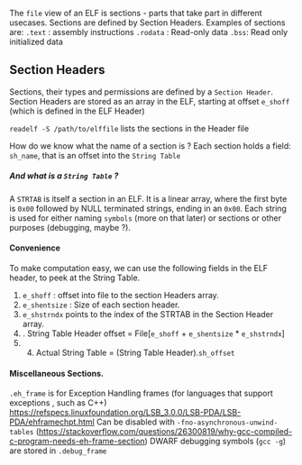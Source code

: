 The `file` view of an ELF is sections - parts that take part in different usecases.
Sections are defined by Section Headers.
Examples of sections are:
`.text` : assembly instructions 
`.rodata` : Read-only data
`.bss`: Read only initialized data 


## Section Headers
Sections, their types and permissions are defined by a `Section Header`. 
Section Headers are stored as an array in the ELF, starting at offset `e_shoff`  (which is defined in the ELF Header)

`readelf -S /path/to/elffile`  lists the sections in the Header file 

How do we know what the name of a section is ? Each section holds a field: `sh_name`, that is an offset into the `String Table`

##### And what is a `String Table` ? 
A `STRTAB` is itself a section in an ELF. It is a linear array, where the first byte is `0x00` followed by NULL terminated strings, ending in an `0x00`.  Each string is used for either naming `symbols` (more on that later) or sections or other purposes (debugging, maybe ?).

#### Convenience
To make computation easy, we can use the following fields in the ELF header, to peek at the String Table. 
1. `e_shoff`  : offset into  file to the section Headers array.
2. `e_shentsize` : Size of each section header.
3. `e_shstrndx`  points to the index of the STRTAB in the Section Header array. 
4. . String Table Header offset = File[`e_shoff` + `e_shentsize` * `e_shstrndx`]
5. 4. Actual String Table = (String Table Header).`sh_offset`
 

 #### Miscellaneous Sections.
 
`.eh_frame` is for Exception Handling frames (for languages that support exceptions , such as C++)
https://refspecs.linuxfoundation.org/LSB_3.0.0/LSB-PDA/LSB-PDA/ehframechpt.html
Can be disabled with `-fno-asynchronous-unwind-tables` (https://stackoverflow.com/questions/26300819/why-gcc-compiled-c-program-needs-eh-frame-section)
DWARF debugging symbols (`gcc -g`) are stored in `.debug_frame`
